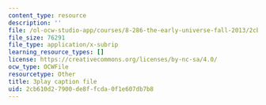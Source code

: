 ```yaml
---
content_type: resource
description: ''
file: /ol-ocw-studio-app/courses/8-286-the-early-universe-fall-2013/2cb610d27900de8ffcda0f1e607db7b8_U_Ot1PTuUv4.srt
file_size: 76291
file_type: application/x-subrip
learning_resource_types: []
license: https://creativecommons.org/licenses/by-nc-sa/4.0/
ocw_type: OCWFile
resourcetype: Other
title: 3play caption file
uid: 2cb610d2-7900-de8f-fcda-0f1e607db7b8
---
```


